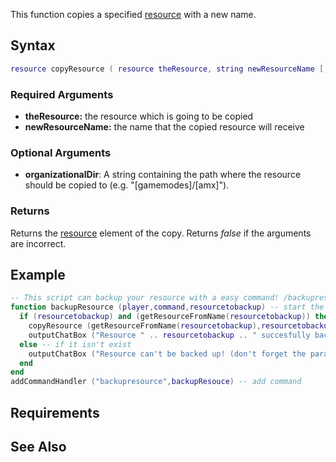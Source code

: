This function copies a specified [resource](/docs/resource.md "wikilink") with a new name.

Syntax
------

``` lua
resource copyResource ( resource theResource, string newResourceName [, string organizationalDir ] )
```

### Required Arguments

-   **theResource:** the resource which is going to be copied
-   **newResourceName:** the name that the copied resource will receive

### Optional Arguments

-   **organizationalDir**: A string containing the path where the resource should be copied to (e.g. "\[gamemodes\]/\[amx\]").

### Returns

Returns the [resource](/docs/resource.md "wikilink") element of the copy. Returns *false* if the arguments are incorrect.

Example
-------

``` lua
-- This script can backup your resource with a easy command! /backupresource [resourcename]
function backupResource (player,command,resourcetobackup) -- start the function
  if (resourcetobackup) and (getResourceFromName(resourcetobackup)) then -- check if the resource is exist
    copyResource (getResourceFromName(resourcetobackup),resourcetobackup .. "_backup") -- copy the resource and give it the name [resource]_backup
    outputChatBox ("Resource " .. resourcetobackup .. " succesfully backed up!",player,255,0,0,false) -- say it's OK!
  else -- if it isn't exist
    outputChatBox ("Resource can't be backed up! (don't forget the parameters!)",player,255,0,0,false) -- say it isn't exist!
  end
end
addCommandHandler ("backupresource",backupResouce) -- add command
```

Requirements
------------

See Also
--------
